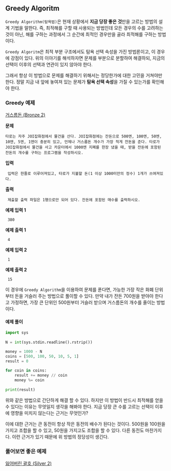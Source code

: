 
## Greedy Algoritm

`Greedy Algorithm(탐욕법)`은 현재 상황에서 **지금 당장 좋은 것**만을 고르는 방법의 설계 기법을 말한다. 즉, 최적해를 구할 때 사용되는 방법인데 모든 경우의 수를 고려하는 것이 아닌, 해를 구하는 과정에서 그 순간에 최적인 경우만을 골라 최적해를 구하는 방법이다. 

`Greedy Algoritm`은 최적 부분 구조에서도 탐욕 선택 속성을 가진 방법론이고, 이 경우에 강점이 있다. 위의 이야기를 해석하자면 문제를 부분으로 분할하여 해결하되, 지금의 선택이 이후의 선택과 연관이 있지 않아야 한다. 

그래서 항상 이 방법으로 문제를 해결하기 위해서는 정당한가에 대한 고민을 거쳐야만 한다. 정말 지금 내 앞에 놓여져 있는 문제가 **탐욕 선택 속성**을 가질 수 있는가를 확인해야 한다.

### Greedy 예제

[거스름돈 (Bronze 2)](https://www.acmicpc.net/problem/5585)

**문제**

	타로는 자주 JOI잡화점에서 물건을 산다. JOI잡화점에는 잔돈으로 500엔, 100엔, 50엔, 10엔, 5엔, 1엔이 충분히 있고, 언제나 거스름돈 개수가 가장 적게 잔돈을 준다. 타로가 JOI잡화점에서 물건을 사고 카운터에서 1000엔 지폐를 한장 냈을 때, 받을 잔돈에 포함된 잔돈의 개수를 구하는 프로그램을 작성하시오.

**입력**

	 입력은 한줄로 이루어져있고, 타로가 지불할 돈(1 이상 1000미만의 정수) 1개가 쓰여져있다.

**출력**

	 제출할 출력 파일은 1행으로만 되어 있다. 잔돈에 포함된 매수를 출력하시오.

**예제 입력 1**

	 380

**예제 출력 1**

	 4

**예제 입력 2**

	 1

**예제 출력 2**

	 15

이 경우에 `Greedy Algorithm`을 이용하여 문제를 푼다면, 가능한 가장 작은 화폐 단위부터 돈을 거슬러 주는 방법으로 풀이할 수 있다. 만약 내가 잔돈 700원을 받야아 한다고 가정하면, 가장 큰 단위인 500원부터 거슬러 받으며 거스름돈의 개수를 줄이는 방법이다.

#### 예제 풀이

```python
import sys  
  
N = int(sys.stdin.readline().rstrip())

money = 1000 - N  
coins = [500, 100, 50, 10, 5, 1]  
result = 0  
  
for coin in coins:  
    result += money // coin  
    money %= coin  
  
print(result)
```

위와 같은 방법으로 간단하게 해결 할 수 있다. 하지만 이 방법이 반드시 최적해를 얻을 수 있다는 이유는 무엇일지 생각을 해봐야 한다. 지금 당장 큰 수를 고르는 선택이 이후에 영향을 미치지 않는다는 근거는 무엇인가?

이에 대한 근거는 큰 동전이 항상 작은 동전의 배수가 된다는 것이다. 500원을 100원을 가지고 조합을 할 수 있고, 50원을 가지고도 조합을 할 수 있다. 다른 동전도 마찬가지다. 이런 근거가 있기 때문에 위 방법의 정당성이 생긴다.


### 풀어보면 좋은 예제

[잃어버린 괄호 (Silver 2)](https://www.acmicpc.net/problem/1541)
